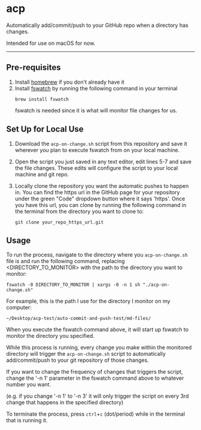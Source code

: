 # acp

Automatically add/commit/push to your GitHub repo when a directory has changes.

Intended for use on macOS for now.

---

## Pre-requisites

1. Install [homebrew](https://brew.sh) if you don't already have it
2. Install [fswatch](https://github.com/emcrisostomo/fswatch) by running the following command in your terminal
   ```
   brew install fswatch
   ```
   fswatch is needed since it is what will monitor file changes for us.

## Set Up for Local Use

1. Download the `acp-on-change.sh` script from this repository and save it wherever you plan to execute fswatch from on your local machine.

2. Open the script you just saved in any text editor, edit lines 5-7 and save the file changes. These edits will configure the script to your local machine and git repo.

3. Locally clone the repository you want the automatic pushes to happen in. You can find the https url in the GitHub page for your repository under the green "Code" dropdown button where it says 'https'. Once you have this url, you can clone by running the following command in the terminal from the directory you want to clone to:

   ```
   git clone your_repo_https_url.git
   ```

## Usage

To run the process, navigate to the directory where you `acp-on-change.sh` file is and run the following command, replacing <DIRECTORY_TO_MONITOR> with the path to the directory you want to monitor:

```
fswatch -0 DIRECTORY_TO_MONITOR | xargs -0 -n 1 sh "./acp-on-change.sh"
```

For example, this is the path I use for the directory I monitor on my computer:

    ~/Desktop/acp-test/auto-commit-and-push-test/md-files/

When you execute the fswatch command above, it will start up fswatch to monitor the directory you specified.

While this process is running, every change you make within the monitored directory will trigger the `acp-on-change.sh` script to automatically add/commit/push to your git repository of those changes.

If you want to change the frequency of changes that triggers the script, change the '-n 1' parameter in the fswatch command above to whatever number you want.

(e.g. if you change '-n 1' to '-n 3' it will only trigger the script on every 3rd change that happens in the specified directory)

To terminate the process, press `ctrl`+`c` (dot/period) while in the terminal that is running it.

